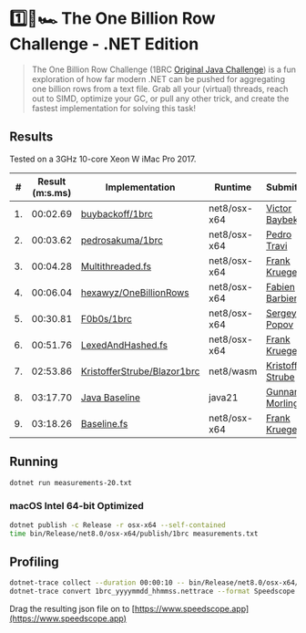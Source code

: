# 1️⃣🐝🏎️ The One Billion Row Challenge - .NET Edition

> The One Billion Row Challenge (1BRC [Original Java Challenge](https://github.com/gunnarmorling/1brc)) is a fun exploration of how far modern .NET can be pushed for aggregating one billion rows from a text file.
> Grab all your (virtual) threads, reach out to SIMD, optimize your GC, or pull any other trick, and create the fastest implementation for solving this task!

## Results

Tested on a 3GHz 10-core Xeon W iMac Pro 2017.

| # | Result (m:s.ms) | Implementation     | Runtime | Submitter     |
|---|-----------------|--------------------|-----|---------------|
| 1.| 00:02.69        | [buybackoff/1brc](https://github.com/buybackoff/1brc)| net8/osx-x64| [Victor Baybekov](https://github.com/buybackoff)|
| 2.| 00:03.62        | [pedrosakuma/1brc](https://github.com/pedrosakuma/1brc)| net8/osx-x64| [Pedro Travi](https://github.com/pedrosakuma)|
| 3.| 00:04.28        | [Multithreaded.fs](https://github.com/praeclarum/1brc/blob/main/Multithreaded.fs)| net8/osx-x64| [Frank Krueger](https://github.com/praeclarum)|
| 4.| 00:06.04        | [hexawyz/OneBillionRows](https://github.com/hexawyz/OneBillionRows)| net8/osx-x64| [Fabien Barbier](https://github.com/hexawyz)|
| 5.| 00:30.81        | [F0b0s/1brc](https://github.com/F0b0s/1brc)| net8/osx-x64| [Sergey Popov](https://github.com/F0b0s)|
| 6.| 00:51.76        | [LexedAndHashed.fs](https://github.com/praeclarum/1brc/blob/main/LexedAndHashed.fs)| net8/osx-x64| [Frank Krueger](https://github.com/praeclarum)|
| 7.| 02:53.86        | [KristofferStrube/Blazor1brc](https://github.com/KristofferStrube/Blazor1brc)| net8/wasm| [Kristoffer Strube](https://github.com/KristofferStrube)|
| 8.| 03:17.70       | [Java Baseline](https://github.com/gunnarmorling/onebrc/blob/main/src/main/java/dev/morling/onebrc/CalculateAverage.java)| java21| [Gunnar Morling](https://github.com/gunnarmorling)|
| 9.| 03:18.26        | [Baseline.fs](https://github.com/praeclarum/1brc/blob/main/Baseline.fs)| net8/osx-x64| [Frank Krueger](https://github.com/praeclarum)|

## Running

```bash
dotnet run measurements-20.txt
```

### macOS Intel 64-bit Optimized

```bash
dotnet publish -c Release -r osx-x64 --self-contained
time bin/Release/net8.0/osx-x64/publish/1brc measurements.txt
```

## Profiling

```bash
dotnet-trace collect --duration 00:00:10 -- bin/Release/net8.0/osx-x64/publish/1brc measurements.txt
dotnet-trace convert 1brc_yyyymmdd_hhmmss.nettrace --format Speedscope
```

Drag the resulting json file on to [https://www.speedscope.app](https://www.speedscope.app)
